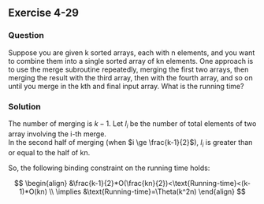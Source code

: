 ## Exercise 4-29

### Question

Suppose you are given k sorted arrays, each with n elements, and you want
to combine them into a single sorted array of kn elements. One approach is to
use the merge subroutine repeatedly, merging the first two arrays, then merging
the result with the third array, then with the fourth array, and so on until you
merge in the kth and final input array. What is the running time?


### Solution

The number of merging is $k-1$. Let $l_i$ be the number of total elements of two array involving the i-th merge.  
In the second half of merging (when $i \ge \frac{k-1}{2}$), $l_i$ is greater than or equal to the half of kn.

So, the following binding constraint on the running time holds:

$$
\begin{align}
&\frac{k-1}{2}*O(\frac{kn}{2})<\text{Running-time}<(k-1)*O(kn) \\
\implies &\text{Running-time}=\Theta(k^2n)
\end{align}
$$